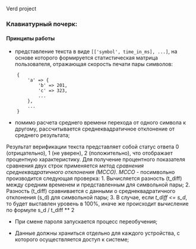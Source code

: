 Verd project

### Клавиатурный почерк:

#### Принципы работы

-  представление текста в виде `[['symbol', time_in_ms], ...]`, на основе которого формируется статистическая матрица пользователя, отражающая скорость печати пары символов:
```
    {
        'a' => {
            'b' => 201,
            'c' => 323,
            ...
        },
        ...
    }
```
-  помимо расчета среднего времени перехода от одного символа к другому, рассчитывается среднеквадратичное отклонение от среднего результата;

Результат верификации текста представляет собой статус ответа 0 (отрицательно), 1 (не уверен), 2 (положительно), что отображает процентную характеристику. Для получение процентного показателя сравнения двух строк применяется _метод сравнения среднеквадратичного отклонения (МССО)_.
_МССО_ - посимвольно производится следующая проверка:
    1. Вычисляется разность (t_diff) между средним временем и представленным для символьной пары;
    2. Разность (t_diff) сравнивается с данными о среднеквадратичного отклонения (s_d) для символьной пары;
    3. В случае, если _t_diff <= s_d_, то будет выставлен уровень в 100%, иначе же происходит вычисление по формуле s_d / t_diff ** 2 

- При смене пароля запускается процесс переобучения;

- Данные должны храниться отдельно для каждого устройства, с которого осуществляется доступ к системе;

